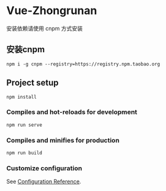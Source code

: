# Vue-Zhongrunan

安装依赖请使用 cnpm 方式安装
## 安装cnpm
```
npm i -g cnpm --registry=https://registry.npm.taobao.org
``` 
## Project setup
```
npm install
```

### Compiles and hot-reloads for development
```
npm run serve
```

### Compiles and minifies for production
```
npm run build
```

### Customize configuration
See [Configuration Reference](https://cli.vuejs.org/config/).
